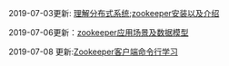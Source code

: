 2019-07-03更新:   [理解分布式系统](https://github.com/haoxiaoyong1014/zookeeperGuide/blob/master/理解分布式系统.md);[zookeeper安装以及介绍](https://github.com/haoxiaoyong1014/zookeeperGuide/blob/master/zookeeper安装以及介绍.md)

2019-07-06更新：[zookeeper应用场景及数据模型](https://github.com/haoxiaoyong1014/zookeeperGuide/blob/master/zookeeper应用场景及数据模型.md)

2019-07-08 更新:[Zookeeper客户端命令行学习](https://github.com/haoxiaoyong1014/zookeeperGuide/blob/master/zookeeper客户端命令行学习.md)

